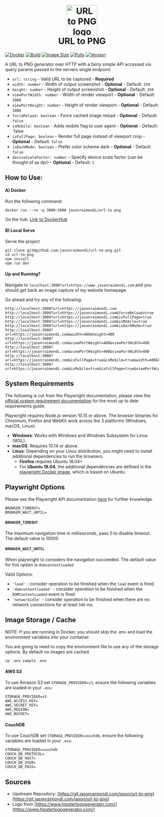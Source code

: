 <h1 align="center">
  	<img height="100" src="https://res.cloudinary.com/jmondi/image/upload/v1536798191/jasonraimondi.com/url-to-img/url-to-png-logo.png" alt="URL to PNG logo" />
  	<br /> URL to PNG
</h1>

[![Docker](https://github.com/jasonraimondi/url-to-png/actions/workflows/docker.yml/badge.svg)](https://github.com/jasonraimondi/url-to-png/actions/workflows/docker.yml)
[![Build](https://img.shields.io/docker/cloud/build/jasonraimondi/url-to-png?style=flat-square)](https://hub.docker.com/r/jasonraimondi/url-to-png/)
[![Image Size](https://img.shields.io/docker/image-size/jasonraimondi/url-to-png?style=flat-square)](https://hub.docker.com/r/jasonraimondi/url-to-png/)
[![Pulls](https://img.shields.io/docker/pulls/jasonraimondi/url-to-png?style=flat-square)](https://hub.docker.com/r/jasonraimondi/url-to-png/)
[![Version](https://img.shields.io/docker/v/jasonraimondi/url-to-png?style=flat-square)](https://hub.docker.com/r/jasonraimondi/url-to-png/)

A URL to PNG generator over HTTP with a fairly simple API accessed via query params passed to the servers single endpoint.

- `url: string` - Valid URL to be captured - **Required**
- `width: number` - Width of output screenshot - **Optional** - Default: `250`
- `height: number` - Height of output screenshot - **Optional** - Default: `250`
- `viewPortWidth: number` - Width of render viewport - **Optional** - Default: `1080`
- `viewPortHeight: number` - Height of render viewport - **Optional** - Default: `1080`
- `forceReload: boolean` - Force cached image reload - **Optional** - Default: `false`
- `isMobile: boolean` - Adds mobile flag to user agent - **Optional** - Default: `false
- `isFullPage: boolean` - Render full page instead of viewport crop - **Optional** - Default: `false`
- `isDarkMode: boolean` - Prefer color scheme dark - **Optional** - Default: `false`
- `deviceScaleFactor: number` - Specify device scale factor (can be thought of as dpr) - **Optional** - Default: `1`

## How to Use:

#### A) Docker

Run the following command:

```
docker run --rm -p 3000:3000 jasonraimondi/url-to-png
```

On the hub: [Link to DockerHub](https://hub.docker.com/r/jasonraimondi/url-to-png/)

#### B) Local Serve

Serve the project

```
git clone git@github.com:jasonraimondi/url-to-png.git
cd url-to-png
npm install
npm run dev
```

#### Up and Running?

Navigate to `localhost:3000?url=https://www.jasonraimondi.com` and you should get back an image capture of my website homepage.

Go ahead and try any of the following:

```
http://localhost:3000?url=https://jasonraimondi.com
http://localhost:3000?url=https://jasonraimondi.com&forceReload=true
http://localhost:3000?url=https://jasonraimondi.com&isFullPage=true
http://localhost:3000?url=https://jasonraimondi.com&isMobile=true
http://localhost:3000?url=https://jasonraimondi.com&isDarkMode=true
http://localhost:3000?url=https://jasonraimondi.com&width=400&height=400
http://localhost:3000?url=https://jasonraimondi.com&viewPortHeight=400&viewPortWidth=400
http://localhost:3000?url=https://jasonraimondi.com&viewPortHeight=400&viewPortWidth=400
http://localhost:3000?url=https://jasonraimondi.com&isFullPage=true&isMobile=true&width=400&height=400&viewPortHeight=400&viewPortWidth=400
http://localhost:3000?url=https://jasonraimondi.com&isMobile=true&isFullPage=true&viewPortWidth=375&width=375&deviceScaleFactor=1
```

## System Requirements

The following is cut from the Playwright documentation, please view the [official system requirement documentation](https://playwright.dev/docs/1.3.0/intro/#system-requirements) for the most up to date requirements guide.

Playwright requires Node.js version 10.15 or above. The browser binaries for Chromium, Firefox and WebKit work across the 3 platforms (Windows, macOS, Linux):

* **Windows**: Works with Windows and Windows Subsystem for Linux (WSL).
* **macOS**: Requires 10.14 or above.
* **Linux**: Depending on your Linux distribution, you might need to install additional dependencies to run the browsers. 
  * **Firefox** requires Ubuntu 18.04+
  * For **Ubuntu 18.04**, the additional dependencies are defined in the [playwright Docker image](https://github.com/microsoft/playwright/blob/master/utils/docker/Dockerfile.bionic), which is based on Ubuntu.

## Playwright Options

Please see the Playwright API documentation [here](https://playwright.dev/docs/api/class-page#pagegotourl-options) for further knowledge.

```
BROWSER_TIMEOUT=
BROWSER_WAIT_UNTIL=
```

#### `BROWSER_TIMEOUT`

The maximum navigation time in milliseconds, pass 0 to disable timeout. The default value is 10000

#### `BROWSER_WAIT_UNTIL`

When playwright to considers the navigation succeeded. The default value for this option is `domcontentloaded`

Valid Options:

- `'load'` - consider operation to be finished when the `load` event is fired.
- `'domcontentloaded'` - consider operation to be finished when the `DOMContentLoaded` event is fired.
- `'networkidle'` - consider operation to be finished when there are no network connections for at least `500` ms.

## Image Storage / Cache

NOTE: If you are running in Docker, you should skip the .env and load the environment variables into your container.

You are going to need to copy the environment file to use any of the storage options. By default no images are cached.

```
cp .env.sample .env
```

#### AWS S3

To use Amazon S3 set `STORAGE_PROVIDER=s3`, ensure the following variables are loaded in your `.env`:

```
STORAGE_PROVIDER=s3
AWS_ACCESS_KEY=
AWS_SECRET_KEY=
AWS_REGION=
AWS_BUCKET=
```

#### CouchDB

To use CouchDB set `STORAGE_PROVIDER=couchdb`, ensure the following variables are loaded in your `.env`:

```
STORAGE_PROVIDER=couchdb
COUCH_DB_PROTOCOL=
COUCH_DB_HOST=
COUCH_DB_USER=
COUCH_DB_PASS=
```

## Sources

- Upstream Repository: [https://git.jasonraimondi.com/jason/url-to-png](https://git.jasonraimondi.com/jason/url-to-png)
- Logo from [https://www.hipsterlogogenerator.com/](https://www.hipsterlogogenerator.com/)
